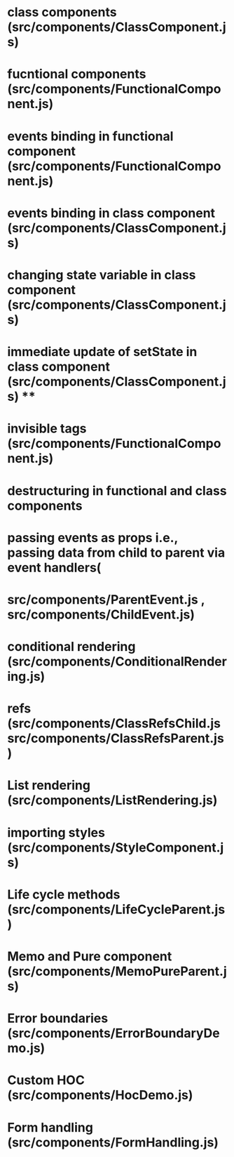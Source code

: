 # class components (src/components/ClassComponent.js)
# fucntional components (src/components/FunctionalComponent.js)
# events binding in functional component (src/components/FunctionalComponent.js)
# events binding in class component (src/components/ClassComponent.js)
# changing state variable in class component (src/components/ClassComponent.js)
# immediate update of setState in class component (src/components/ClassComponent.js) **
# invisible tags (src/components/FunctionalComponent.js)
# destructuring in functional and class components
# passing events as props i.e., passing data from child to parent via event handlers(
#    src/components/ParentEvent.js , src/components/ChildEvent.js)
# conditional rendering  (src/components/ConditionalRendering.js)
# refs (src/components/ClassRefsChild.js   src/components/ClassRefsParent.js  )
# List rendering (src/components/ListRendering.js)
# importing styles (src/components/StyleComponent.js)
# Life cycle methods (src/components/LifeCycleParent.js)
# Memo and Pure component (src/components/MemoPureParent.js)
# Error boundaries (src/components/ErrorBoundaryDemo.js)
# Custom HOC (src/components/HocDemo.js)
# Form handling (src/components/FormHandling.js)


